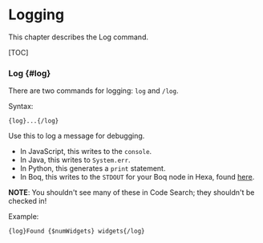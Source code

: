 # Logging


<!--#include file="commands-blurb-include.md"-->

This chapter describes the Log command.

[TOC]

### Log {#log}

There are two commands for logging: `log` and `/log`.

Syntax:

```soy
{log}...{/log}
```

Use this to log a message for debugging.

*   In JavaScript, this writes to the `console`.
*   In Java, this writes to `System.err`.
*   In Python, this generates a `print` statement.
*   In Boq, this writes to the `STDOUT` for your Boq node in Hexa, found
    [here](http://screen/LVXOgC4jaqB.png).

**NOTE**: You shouldn't see many of these in Code Search; they shouldn't be
checked in!

Example:

```soy
{log}Found {$numWidgets} widgets{/log}
```
